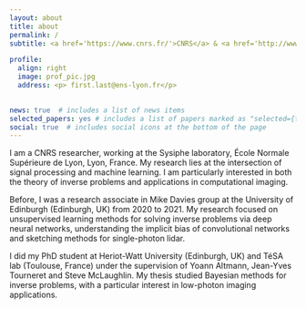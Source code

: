 ```yaml
---
layout: about
title: about
permalink: /
subtitle: <a href='https://www.cnrs.fr/'>CNRS</a> & <a href='http://www.ens-lyon.fr/'>ENS de Lyon</a>

profile:
  align: right
  image: prof_pic.jpg
  address: <p> first.last@ens-lyon.fr</p>
  

news: true  # includes a list of news items
selected_papers: yes # includes a list of papers marked as "selected={true}"
social: true  # includes social icons at the bottom of the page
---
```


I am a CNRS researcher, working at the Sysiphe laboratory, École Normale Supérieure de Lyon, Lyon, France. My research lies at the intersection of signal processing and machine learning. I am particularly interested in both the theory of inverse problems and applications in computational imaging.

Before, I was a research associate in Mike Davies group at the University of Edinburgh (Edinburgh, UK) from 2020 to 2021. My research focused on unsupervised learning methods for solving inverse problems via deep neural networks, understanding the implicit bias of convolutional networks and sketching methods for single-photon lidar.

I did my PhD student at Heriot-Watt University (Edinburgh, UK) and TéSA lab (Toulouse, France) under the supervision of  Yoann Altmann, Jean-Yves Tourneret and Steve McLaughlin. My thesis studied Bayesian methods for inverse problems, with a particular interest in low-photon imaging applications.

